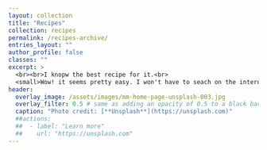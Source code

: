 ```yaml
---
layout: collection
title: "Recipes"
collection: recipes
permalink: /recipes-archive/
entries_layout: ""
author_profile: false
classes: ""
excerpt: >
  <br><br>I knopw the best recipe for it.<br>
  <small>Wow! it seems pretty easy. I won't have to seach on the internet.</small>
header:
  overlay_image: /assets/images/mm-home-page-unsplash-003.jpg
  overlay_filter: 0.5 # same as adding an opacity of 0.5 to a black background
  caption: "Photo credit: [**Unsplash**](https://unsplash.com)"
  ##actions:
  ##  - label: "Learn more"
  ##    url: "https://unsplash.com"
---
```

